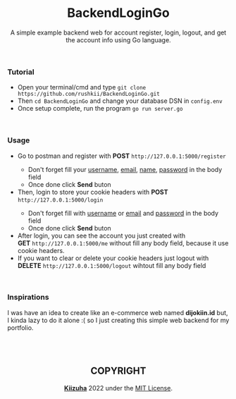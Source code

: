 <h1 align="center">BackendLoginGo</h1>
<p align="center">
A simple example backend web for account register, login, logout, and get the account info using Go language.
</p>

<br>

### Tutorial
- Open your terminal/cmd and type `git clone https://github.com/rushkii/BackendLoginGo.git`
- Then `cd BackendLoginGo` and change your database DSN in `config.env`
- Once setup complete, run the program `go run server.go`

<br>

### Usage
<ul>
    <li>Go to postman and register with <b>POST</b> <code>http://127.0.0.1:5000/register</code></li>
    <ul>
        <li>Don't forget fill your <u>username</u>, <u>email</u>, <u>name</u>, <u>password</u> in the body field</li>
        <li>Once done click <b>Send</b> buton</li>
    </ul>
    <li>Then, login to store your cookie headers with <b>POST</b> <code>http://127.0.0.1:5000/login</code></li>
    <ul>
        <li>Don't forget fill with <u>username</u> or <u>email</u> and <u>password</u> in the body field
        <li>Once done click <b>Send</b> buton</li>
    </ul>
    <li>After login, you can see the account you just created with
    <br><b>GET</b> <code>http://127.0.0.1:5000/me</code> without fill any body field, because it use cookie headers.</li>
    <li>If you want to clear or delete your cookie headers just logout with
    <br><b>DELETE</b> <code>http://127.0.0.1:5000/logout</code> wihtout fill any body field</li>
</ul>
<br>

### Inspirations
I was have an idea to create like an e-commerce web named **dijokiin.id** but,<br>
I kinda lazy to do it alone :( so I just creating this simple web backend for my portfolio.

<br>
<br>

<h2 align="center">COPYRIGHT</h2>
<p align="center"><b><a href="https://github.com/rushkii">Kiizuha</a></b> 2022 under the <a href="LICENSE">MIT License</a>.</p>
